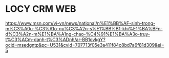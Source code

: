 # LOCY CRM WEB

https://www.msn.com/vi-vn/news/national/n%E1%BB%AF-sinh-trong-m%C3%A0u-%C3%A1o-qu%C3%A2n-s%E1%BB%B1-khi%E1%BA%BFn-d%C3%A2n-m%E1%BA%A1ng-chao-%C4%91%E1%BA%A3o-truy-t%C3%ACm-danh-t%C3%ADnh/ar-BB1ovkgY?ocid=msedgntp&pc=U531&cvid=707713f05e3a411f84c8bd7a6f81d309&ei=5

